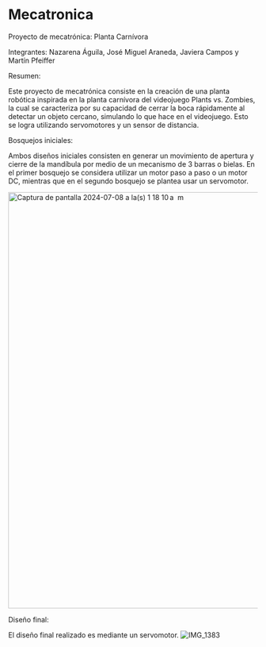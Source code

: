 # Mecatronica
Proyecto de mecatrónica: Planta Carnívora

Integrantes: Nazarena Águila, José Miguel Araneda, Javiera Campos y Martín Pfeiffer

Resumen: 

Este proyecto de mecatrónica consiste en la creación de una planta robótica inspirada en la planta carnívora del videojuego Plants vs. Zombies, la cual se caracteriza por su capacidad de cerrar la boca rápidamente al detectar un objeto cercano, simulando lo que hace en el videojuego. Esto se logra utilizando servomotores y un sensor de distancia.

Bosquejos iniciales:

Ambos diseños iniciales consisten en generar un movimiento de apertura y cierre de la mandíbula por medio de un mecanismo de 3 barras o bielas. En el primer bosquejo se considera utilizar un motor paso a paso o un motor DC, mientras que en el segundo bosquejo se plantea usar un servomotor.

<img width="839" alt="Captura de pantalla 2024-07-08 a la(s) 1 18 10 a  m" src="https://github.com/javierita11/Mecatronica/assets/167661867/945303e5-c617-44e0-98a2-4f92b687ce70">

Diseño final:

El diseño final realizado es mediante un servomotor.
![IMG_1383](https://github.com/javierita11/Mecatronica/assets/167661867/73966160-e5ba-434d-8224-a1dbd4c59bcc)
